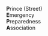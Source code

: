 <p class='title'>
<b>P</b>rince (Street)</br> <b>E</b>mergency</br> <b>P</b>reparedness</br> <b>A</b>ssociation
</p>